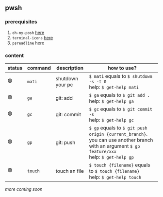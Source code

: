 ## pwsh

### prerequisites

1. `oh-my-posh` [here](https://ohmyposh.dev/)
2. `terminal-icons` [here](https://github.com/devblackops/Terminal-Icons)
3. `psreadline` [here](https://github.com/PowerShell/PSReadLine)

### content

| status | command | description      | how to use?                                                                                                                                    |
| ------ | ------- | ---------------- | ---------------------------------------------------------------------------------------------------------------------------------------------- |
| 🟢     | `mati`  | shutdown your pc | `$ mati` equals to `$ shutdown -s -t 0`<br>help: `$ get-help mati`                                                                             |
| 🟢     | `ga`    | git: add         | `$ ga` equals to `$ git add .`<br>help: `$ get-help ga`                                                                                        |
| 🟢     | `gc`    | git: commit      | `$ gc` equals to `$ git commit -s`<br>help: `$ get-help gc`                                                                                    |
| 🟢     | `gp`    | git: push        | `$ gp` equals to `$ git push origin {current_branch}`. you can use another branch with an argument `$ gp feature/xxx`<br>help: `$ get-help gp` |
| 🟢     | `touch` | touch an file    | `$ touch {filename}` equals to `$ touch {filename}` <br>help: `$ get-help touch`                                                               |

_more coming soon_
